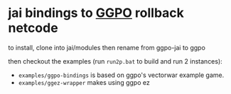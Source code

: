 # jai bindings to [GGPO](https://github.com/pond3r/ggpo) rollback netcode

to install, clone into jai/modules then rename from ggpo-jai to ggpo

then checkout the examples (run `run2p.bat` to build and run 2 instances):
* `examples/ggpo-bindings` is based on ggpo's vectorwar example game.
* `examples/ggez-wrapper` makes using ggpo ez
